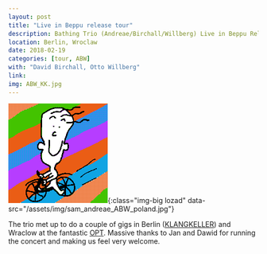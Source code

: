 ```yaml
---
layout: post
title: "Live in Beppu release tour"
description: Bathing Trio (Andreae/Birchall/Willberg) Live in Beppu Release Tour
location: Berlin, Wroclaw
date: 2018-02-19
categories: [tour, ABW]
with: "David Birchall, Otto Willberg"
link:
img: ABW_KK.jpg
---
```


![klangkeller summer festival](/assets/img/happytom.png){:class="img-big lozad" data-src="/assets/img/sam_andreae_ABW_poland.jpg"}

The trio met up to do a couple of gigs in Berlin ([KLANGKELLER](http://www.klangkeller.net)) and Wraclow at the fantastic [OPT](https://opt-art.net/wydarzenia-muzyczne/sam-andreae-david-birchall-otto-willberg/). Massive thanks to Jan and Dawid for running the concert and making us feel very welcome.